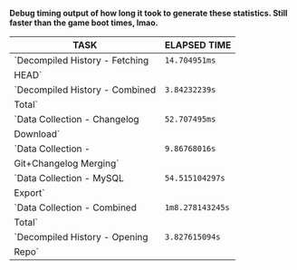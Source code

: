 **Debug timing output of how long it took to generate these statistics. Still faster than the game boot times, lmao.**



|              TASK              |   ELAPSED TIME   |
|--------------------------------|------------------|
| `Decompiled History - Fetching | `14.704951ms`    |
| HEAD`                          |                  |
| `Decompiled History - Combined | `3.84232239s`    |
| Total`                         |                  |
| `Data Collection - Changelog   | `52.707495ms`    |
| Download`                      |                  |
| `Data Collection -             | `9.86768016s`    |
| Git+Changelog Merging`         |                  |
| `Data Collection - MySQL       | `54.515104297s`  |
| Export`                        |                  |
| `Data Collection - Combined    | `1m8.278143245s` |
| Total`                         |                  |
| `Decompiled History - Opening  | `3.827615094s`   |
| Repo`                          |                  |
